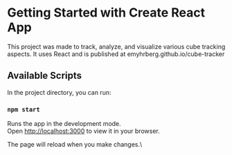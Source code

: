# Getting Started with Create React App

This project was made to track, analyze, and visualize various cube tracking aspects.
It uses React and is published at emyhrberg.github.io/cube-tracker

## Available Scripts

In the project directory, you can run:

### `npm start`

Runs the app in the development mode.\
Open [http://localhost:3000](http://localhost:3000) to view it in your browser.

The page will reload when you make changes.\
